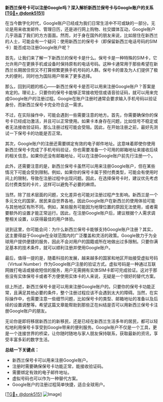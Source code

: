 **新西兰保号卡可以注册Google吗？深入解析新西兰保号卡与Google账户的关系[[TG💪+ @donk5151](https://t.me/s/donk5151)]**

在当今数字化时代，Google账户已经成为我们日常生活中不可或缺的一部分。无论是用来收发邮件、管理日历，还是进行网上购物、社交媒体互动，Google账户几乎涵盖了我们的方方面面。然而，对于身在国外的朋友来说，比如居住在新西兰的人士，可能会有一个疑问：使用新西兰的保号卡（即保留新西兰电话号码的SIM卡）能否成功注册Google账户呢？

首先，让我们来了解一下新西兰的保号卡是什么。保号卡是一种特殊的SIM卡，它允许用户在更换手机或设备时保持原有的电话号码。这种卡通常用于那些希望在新西兰长期居住但又不打算频繁更换手机号码的人群。保号卡的普及为人们提供了极大的便利，同时也为国际用户带来了更多选择。

那么，回到问题的核心——新西兰保号卡是否可以用来注册Google账户？答案是肯定的。理论上，只要你的保号卡能够正常接收短信或语音验证码，就可以用来完成Google账户的注册过程。Google在账户注册时通常会要求输入手机号码以验证身份，而新西兰保号卡完全符合这一需求。

不过，在实际操作中，可能会遇到一些需要注意的地方。首先，你需要确保你的保号卡已经成功激活，并且可以正常使用。如果卡本身存在问题，比如信号不稳定或者无法接收验证码，那么注册过程可能会受阻。因此，在开始注册之前，最好先测试一下保号卡的功能是否正常。

其次，Google账户的注册还需要绑定有效的电子邮件地址。这意味着即使你使用新西兰保号卡完成了手机号码验证，你也需要准备一个可用的邮箱地址来接收后续的相关信息。如果你还没有邮箱地址，可以在注册Google账户前先行注册一个。

此外，还需要注意的是，新西兰保号卡虽然可以用来注册Google账户，但在某些情况下可能会受到限制。例如，如果你的保号卡属于预付费类型，可能会有使用时间上的限制，导致在注册过程中出现问题。因此，在选择保号卡时，建议优先考虑后付费类型的卡片，这样可以避免不必要的麻烦。

当然，除了技术层面的问题，文化差异也可能对注册过程产生影响。新西兰是一个多元文化的国家，居民来自世界各地，因此Google账户在新西兰的使用体验可能与其他地区有所不同。例如，某些服务可能因为地理位置的原因无法使用，或者需要额外的设置才能正常运行。因此，在注册Google账户后，建议根据个人需求调整相关设置，以获得最佳的用户体验。

说到这里，你可能会问：为什么新西兰保号卡能够支持Google账户注册？其实，这主要得益于Google在全球范围内的广泛覆盖和灵活的政策。Google致力于为全球用户提供便捷的服务，因此不会对用户的国籍或所在地做出过多限制。只要你满足基本的技术条件，就可以顺利注册并使用Google账户。

最后，值得一提的是，随着科技的发展，越来越多的国家和地区开始接受虚拟号码（Virtual Number）作为Google账户注册的验证方式。虚拟号码是一种通过互联网拨打电话或接收短信的服务，用户无需拥有实体SIM卡即可完成验证。这对于那些没有实体保号卡或者不方便使用实体卡的人来说，无疑是一个很好的替代方案。

综上所述，新西兰保号卡是可以用来注册Google账户的。只要你的保号卡功能正常，且满足其他必要的条件，整个注册过程应该不会遇到太大的障碍。当然，在实际操作中，也需要注意一些细节问题，比如保号卡的类型、邮箱地址的准备以及后续的设置调整等。希望这篇文章能帮助到那些正在纠结是否可以用新西兰保号卡注册Google账户的朋友。

无论你是即将移居新西兰的新移民，还是已经在新西兰生活多年的居民，都可以轻松地利用保号卡享受到Google带来的便利服务。Google账户不仅是一个工具，更是一个连接世界的桥梁，让你随时随地与家人朋友保持联系，获取最新的资讯，享受丰富多彩的数字生活。

**总结一下关键点：**
- 新西兰保号卡可以用来注册Google账户。
- 注册时需要确保保号卡功能正常，能接收验证码。
- 需要绑定有效的电子邮件地址。
- 虚拟号码也可以作为一种替代方案。
- Google账户的注册过程简单快捷，适合全球用户。

[[TG💪+ @donk5151](https://t.me/s/donk5151) ![Image](https://i.postimg.cc/rwNCRYN7/Snipaste-2025-04-30-17-27-05.png)]